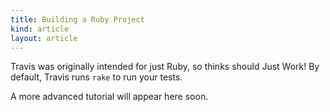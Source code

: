 ```yaml
---
title: Building a Ruby Project
kind: article
layout: article
---
```


Travis was originally intended for just Ruby, so thinks should Just
Work! By default, Travis runs `rake` to run your tests.

A more advanced tutorial will appear here soon.
